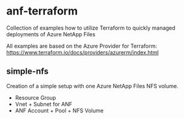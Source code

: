 # anf-terraform
Collection of examples how to utilize Terraform to quickly managed deployments of Azure NetApp Files

All examples are based on the Azure Provider for Terraform: https://www.terraform.io/docs/providers/azurerm/index.html

## simple-nfs

Creation of a simple setup with one Azure NetApp Files NFS volume.

* Resource Group
* Vnet + Subnet for ANF
* ANF Account + Pool + NFS Volume
